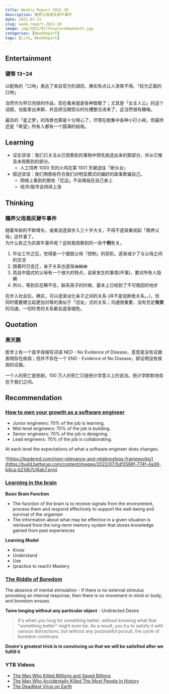 ```yaml
---
title: Weekly Report 2022.30
description: 赡养父母是灰犀牛事件
date: 2022-07-31
slug: week-report-2022-30
image: img/2022/07/FoxgloveHawkmoth.jpg
categories: [WeekReport]
tags: [Life, WeekReport]
---
```


## Entertainment

### 键等 13~24

以配角的「口吻」表达了来自官方的调侃，确实有点让人哭笑不得。「较为正面的口吻」

当然作为早已完结的作品，现在看来就是各种致敬了；尤其是「女主人公」的这个话题，也能拿出来聊，并且把当期受众的吐槽整合进来了，这当然很有趣咯。

最后的「星之梦」的场景也算是十分用心了，尽管在剧集中各种小打小闹，但最终还是「希望」所有人都有一个圆满的结局。

## Learning

- 证实谬误：我们只关注从已观察到的事物中预先挑选出来的那部分，并从它推及未观察到的部分。
  - 人工饲养 1000 天的火鸡在第 1001 天被送往「断头台」
- 叙述谬误：我们用那些符合我们对明显模式的偏好的故事欺骗自己。
  - 网络上看到的那些「厄运」不会降临在自己身上
  - 经济/股市会持续上涨

## Thinking

### 赡养父母是灰犀牛事件

随着年龄的不断增长，或者说逐渐步入三十岁大关，不得不逐渐重视起「赡养父母」这件事了。  
为什么称之为灰犀牛事件呢？这和我观察到的一些**个例**有关。

1. 毕业工作之后，觉得是一个摆脱父母「控制」的契机，逐渐减少了与父母之间的交流
2. 随着时日变迁，亲子关系也逐渐~~淡如水~~
3. 而且中国式的父母有一个很大的特点，自家发生的事情(坏事)，要对所有人隐瞒
4. 所以，等到实在瞒不住，联系孩子的时候，基本上已经到了不可挽回的地步

在步入社会后，确实，可以逐渐淡化亲子之间的关系 (并不是说断绝关系。。)，但同时需要建立起更加对等的类似于「旧友」式的关系；沟通很重要，没有充足**有效**的沟通，一切珍贵的关系都会逐渐褪色。

## Quotation

### 黑天鹅

医学上有一个首字母缩写词语 NED - No Evidence of Disease，意思是没有证据表明存在疾病；但并不存在一个 END - Evidence of No Disease，即证明没有疾病的证据。

一个人的死亡是悲剧，100 万人的死亡只是统计学意义上的说法。统计学默默地存在于我们之间。

## Recommendation

### [How to own your growth as a software engineer](https://build.betterup.com/how-to-own-your-growth-as-a-software-engineer/)

- Junior engineers: 70% of the job is learning.
- Mid-level engineers: 70% of the job is building.
- Senior engineers: 70% of the job is designing.
- Lead engineers: 70% of the job is collaborating.

At each level the expectations of what a software engineer does changes.

![https://leadered.com/rigor-relevance-and-relationships-frameworks/](https://build.betterup.com/content/images/2022/07/5df3596f-774f-4a39-b4ca-b21db7cf4ab7.png)

### [Learning in the brain](https://sites.google.com/view/efratfurst/learning-in-the-brain)

**Basic Brain Function**

- The function of the brain is to receive signals from the environment, process them and respond effectively to support the well-being and survival of the organism
- The information about what may be effective in a given situation is retrieved from the long-term memory system that stores knowledge gained from past experiences

**Learning Model**

- Know
- Understand
- Use
- (practice to reach) Mastery

### [The Riddle of Boredom](https://moretothat.com/the-riddle-of-boredom/)

The absence of mental stimulation - If there is no external stimulus provoking an internal response, then there is no movement in mind or body, and boredom ensues

**Tame longing without any particular object** - Undirected Desire

> It's when you long for something better, without knowing what that "something better" might even be. As a result, you try to satisfy it with various distractions, but without any purposeful pursuit, the cycle of boredom continues.

**Desire's greatest trick is in convincing us that we will be satisfied after we fulfill it**

### YTB Videos

- [The Man Who Killed Millions and Saved Billions](https://www.youtube.com/watch?v=EvknN89JoWo)
- [The Man Who Accidentally Killed The Most People In History](https://www.youtube.com/watch?v=IV3dnLzthDA)
- [The Deadliest Virus on Earth](https://www.youtube.com/watch?v=4u5I8GYB79Y)

